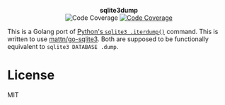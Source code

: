 <p align="center">
<strong>sqlite3dump</strong>
<br>
<img src="https://img.shields.io/badge/coverage-80%25-green.svg?style=flat-square" alt="Code Coverage">
<a href="https://godoc.org/github.com/schollz/sqlite3dump"><img src="https://img.shields.io/badge/godoc-reference-blue.svg?style=flat-square" alt="Code Coverage"></a>
</p>


This is a Golang port of [Python's `sqlite3 .iterdump()`](https://github.com/python/cpython/blob/3.6/Lib/sqlite3/dump.py) command. This is written to use [mattn/go-sqlite3](https://github.com/mattn/go-sqlite3). Both are supposed to be functionally equivalent to `sqlite3 DATABASE .dump`.

# License

MIT 
